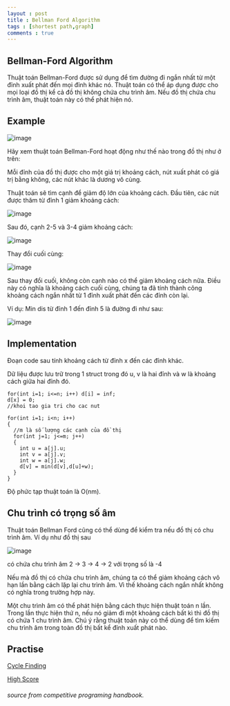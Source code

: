 ```yaml
---
layout : post
title : Bellman Ford Algorithm
tags : [shortest path,graph]
comments : true
---
```


## Bellman-Ford Algorithm
Thuật toán Bellman-Ford được sử dụng để tìm đường đi ngắn nhất từ một đỉnh xuất phát đến mọi đỉnh khác nó. Thuật toán có thể áp dụng được cho mọi loại
đồ thị kể cả đồ thị không chứa chu trình âm. Nếu đồ thị chứa chu trình âm, thuật toán này có thể phát hiện nó.

## Example
![image](https://user-images.githubusercontent.com/69662229/109938591-0ddcc980-7c85-11eb-82ea-3a09e78cec23.png)

Hãy xem thuật toán Bellman-Ford hoạt động như thế nào trong đồ thị như ở trên:

Mỗi đỉnh của đồ thị được cho một giá trị khoảng cách, nút xuất phát có giá trị bằng không, các nút khác là dương vô cùng.

Thuật toán sẽ tìm cạnh để giảm độ lớn của khoảng cách. Đầu tiên, các nút được thăm từ đỉnh 1 giảm khoảng cách:

![image](https://user-images.githubusercontent.com/69662229/109939070-8b083e80-7c85-11eb-8d69-36fbce0e01ca.png)

Sau đó, cạnh 2-5 và 3-4 giảm khoảng cách:

![image](https://user-images.githubusercontent.com/69662229/109939186-a8d5a380-7c85-11eb-887a-bf980f42700d.png)

Thay đổi cuối cùng:

![image](https://user-images.githubusercontent.com/69662229/109939338-d0c50700-7c85-11eb-8076-5632d9c3b593.png)

Sau thay đổi cuối, không còn cạnh nào có thể giảm khoảng cách nữa. Điều này có nghĩa là khoảng cách cuối cùng, chúng ta đã tính thành công khoảng cách ngắn
nhất từ 1 đỉnh xuất phát đến các đỉnh còn lại.

Ví dụ: Min dis từ đỉnh 1 đến đỉnh 5 là đường đi như sau:

![image](https://user-images.githubusercontent.com/69662229/109939673-24cfeb80-7c86-11eb-9cf3-3c9dc92dcf65.png)

## Implementation

Đoạn code sau tính khoảng cách từ đỉnh x đến các đỉnh khác.

Dữ liệu được lưu trữ trong 1 struct trong đó u, v là hai đỉnh và w là khoảng cách giữa hai đỉnh đó.

    for(int i=1; i<=n; i++) d[i] = inf;
    d[x] = 0;
    //khoi tao gia tri cho cac nut

    for(int i=1; i<n; i++)
    {
      //m là số lượng các cạnh của đồ thị
      for(int j=1; j<=m; j++)
      {
        int u = a[j].u;
        int v = a[j].v;
        int w = a[j].w;
        d[v] = min(d[v],d[u]+w);
      }
    }

Độ phức tạp thuật toán là O(nm).

## Chu trình có trọng số âm
 
Thuật toán Bellman Ford cũng có thể dùng để kiểm tra nếu đồ thị có chu trình âm. Ví dụ như đồ thị sau 

![image](https://user-images.githubusercontent.com/69662229/109980035-5b245f80-7cb4-11eb-9c5f-0be7044ac22e.png)

có chứa chu trình âm 2 -> 3 -> 4 -> 2 với trọng số là -4

Nếu mà đồ thị có chứa chu trình âm, chúng ta có thể giảm khoảng cách vô hạn lần bằng cách lặp lại chu trình âm. Vì thế khoảng cách ngắn nhất không có nghĩa trong trường hợp này.

Một chu trình âm có thể phát hiện bằng cách thực hiện thuật toán n lần. Trong lần thực hiện thứ n, nếu nó giảm đi một khoảng cách bất kì thì đồ thị có chứa 1 chu trình âm. Chú ý rằng thuật toán này có thể dùng để tìm kiếm chu trình âm trong toàn đồ thị bất kể đỉnh xuất phát nào.

## Practise

[Cycle Finding](https://cses.fi/problemset/task/1197/)

[High Score](https://cses.fi/problemset/task/1673/)

###### source from competitive programing handbook.
